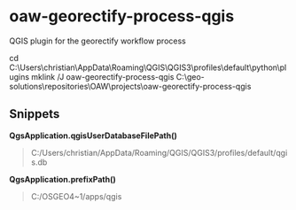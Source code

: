 # oaw-georectify-process-qgis
QGIS plugin for the georectify workflow process


cd C:\Users\christian\AppData\Roaming\QGIS\QGIS3\profiles\default\python\plugins
mklink /J oaw-georectify-process-qgis C:\geo-solutions\repositories\OAW\projects\oaw-georectify-process-qgis


## Snippets
**QgsApplication.qgisUserDatabaseFilePath()**
> C:/Users/christian/AppData/Roaming/QGIS/QGIS3/profiles/default/qgis.db


**QgsApplication.prefixPath()**
> C:/OSGEO4~1/apps/qgis